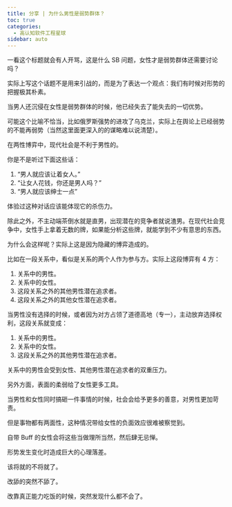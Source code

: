 ```yaml
---
title: 分享 | 为什么男性是弱势群体？
toc: true
categories: 
  - 高认知软件工程星球
sidebar: auto
---
```


一看这个标题就会有人开骂，这是什么  SB 问题，女性才是弱势群体还需要讨论吗？

实际上写这个话题不是用来引战的，而是为了表达一个观点：我们有时候对形势的把握极其朴素。

当男人还沉侵在女性是弱势群体的时候，他已经失去了能失去的一切优势。

可能这个比喻不恰当，比如俄罗斯强势的进攻了乌克兰，实际上在舆论上已经弱势的不能再弱势（当然这里面更深入的的谋略难以说清楚）。

在两性博弈中，现代社会是不利于男性的。

你是不是听过下面这些话：

1. “男人就应该让着女人。”
2. “让女人花钱，你还是男人吗？”
3. “男人就应该绅士一点”

体验过这种对话应该能体现它的杀伤力。

除此之外，不主动端茶倒水就是直男，出现潜在的竞争者就说渣男。在现代社会竞争中，女性手上拿着无数的牌，如果能分析这些牌，就能学到不少有意思的东西。

为什么会这样呢？实际上这是因为隐藏的博弈造成的。

比如在一段关系中，看似是关系的两个人作为参与方。实际上这段博弈有 4 方：

1. 关系中的男性。
2. 关系中的女性。
3. 这段关系之外的其他男性潜在追求者。
4. 这段关系之外的其他女性潜在追求者。

当男性没有选择的时候，或者因为对方占领了道德高地（专一），主动放弃选择权利，这段关系就变成：

1. 关系中的男性。
2. 关系中的女性。
3. 这段关系之外的其他男性潜在追求者。

关系中的男性会受到女性、其他男性潜在追求者的双重压力。

另外方面，表面的柔弱给了女性更多工具。

当男性和女性同时搞砸一件事情的时候，社会会给予更多的善意，对男性更加苛责。

但是事物都有两面性，这种情况带给女性的负面效应很难被察觉到。

自带 Buff 的女性会将这些当做理所当然，然后肆无忌惮。

形势发生变化时造成巨大的心理落差。

该将就的不将就了。

改舔的突然不舔了。

改靠真正能力吃饭的时候，突然发现什么都不会了。

